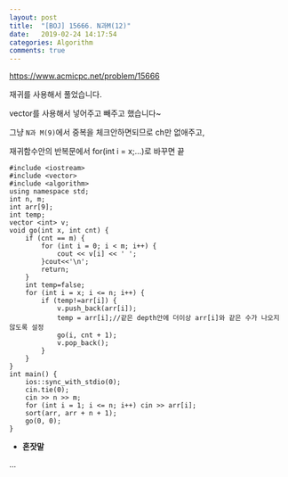 ```yaml
---
layout: post
title:  "[BOJ] 15666. N과M(12)"
date:   2019-02-24 14:17:54
categories: Algorithm
comments: true
---
```


https://www.acmicpc.net/problem/15666  



재귀를 사용해서 풀었습니다.  

vector를 사용해서 넣어주고 빼주고 했습니다~  

그냥 `N과 M(9)`에서 중복을 체크안하면되므로 ch만 없애주고,  

재귀함수안의 반복문에서 for(int i = x;...)로 바꾸면 끝  

~~~
#include <iostream>
#include <vector>
#include <algorithm>
using namespace std;
int n, m;
int arr[9];
int temp;
vector <int> v;
void go(int x, int cnt) {
	if (cnt == m) {
		for (int i = 0; i < m; i++) {
			cout << v[i] << ' ';
		}cout<<'\n';
		return;
	}
	int temp=false;
	for (int i = x; i <= n; i++) {
		if (temp!=arr[i]) {
			v.push_back(arr[i]);
			temp = arr[i];//같은 depth안에 더이상 arr[i]와 같은 수가 나오지 않도록 설정
			go(i, cnt + 1);
			v.pop_back();
		}
	}
}
int main() {
	ios::sync_with_stdio(0);
	cin.tie(0);
	cin >> n >> m;
	for (int i = 1; i <= n; i++) cin >> arr[i];
	sort(arr, arr + n + 1);
	go(0, 0);
}
~~~

- **혼잣말**

...
